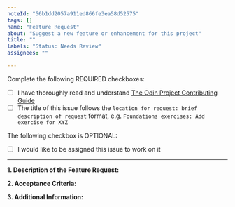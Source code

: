 ```yaml
---
noteId: "56b1dd2057a911ed866fe3ea58d52575"
tags: []
name: "Feature Request"
about: "Suggest a new feature or enhancement for this project"
title: ""
labels: "Status: Needs Review"
assignees: ""

---
```


<!-- Thank you for taking the time to submit a new feature request to The Odin Project. In order to get issues closed in a reasonable amount of time, you must include a baseline of information about the feature/enhancement you are proposing. Please read this template in its entirety before filling it out to ensure that it is filled out correctly. -->

Complete the following REQUIRED checkboxes:
-   [ ] I have thoroughly read and understand [The Odin Project Contributing Guide](https://github.com/TheOdinProject/theodinproject/blob/main/CONTRIBUTING.md)
-   [ ] The title of this issue follows the `location for request: brief description of request` format, e.g. `Foundations exercises: Add exercise for XYZ`

The following checkbox is OPTIONAL:
<!-- Completing this checkbox does not guarantee you will be assigned this issue, but rather lets us know you are interested in working on it. -->
-   [ ] I would like to be assigned this issue to work on it

<hr>

**1. Description of the Feature Request:**
<!-- 
A clear and concise description of what the feature or enhancement is, including how it would be useful/beneficial or what problem(s) it would solve. 
-->


**2. Acceptance Criteria:**
<!--
A list of checkbox items that explain the requirements needed to be met to resolve this request, e.g.:
- [ ] A theme toggle is present on the dashboard
- [ ] Clicking the theme toggle changes between light and dark
- [ ] A user's theme choice persists after leaving the website
 -->


**3. Additional Information:**
<!-- Any additional information about the feature request, such as a link to a Discord discussion, screenshots, etc. -->

